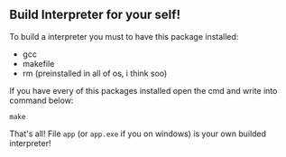 ## Build Interpreter for your self!
To build a interpreter you must to have this package installed:
- gcc
- makefile
- rm (preinstalled in all of os, i think soo)

If you have every of this packages installed open the cmd and write into command below:
```
make
```

That's all! File `app` (or `app.exe` if you on windows) is your own builded interpreter!